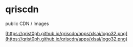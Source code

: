 # qriscdn
 public CDN / Images 

[https://qrist0ph.github.io/qriscdn/apps/xlsai/logo32.png](https://qrist0ph.github.io/qriscdn/apps/xlsai/logo32.png)
